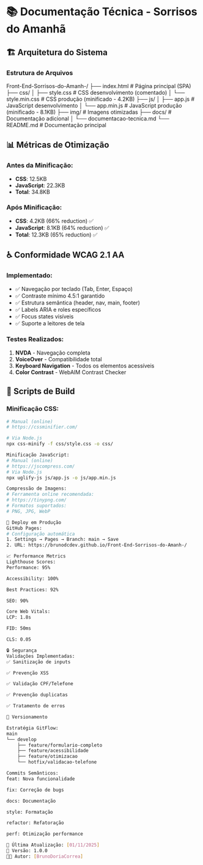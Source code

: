 # 📚 Documentação Técnica - Sorrisos do Amanhã

## 🏗️ Arquitetura do Sistema

### Estrutura de Arquivos
Front-End-Sorrisos-do-Amanh-/
├── index.html # Página principal (SPA)
├── css/
│ ├── style.css # CSS desenvolvimento (comentado)
│ └── style.min.css # CSS produção (minificado - 4.2KB)
├── js/
│ ├── app.js # JavaScript desenvolvimento
│ └── app.min.js # JavaScript produção (minificado - 8.1KB)
├── img/ # Imagens otimizadas
├── docs/ # Documentação adicional
│ └── documentacao-tecnica.md
└── README.md # Documentação principal

## 📊 Métricas de Otimização

### Antes da Minificação:
- **CSS**: 12.5KB
- **JavaScript**: 22.3KB
- **Total**: 34.8KB

### Após Minificação:
- **CSS**: 4.2KB (66% reduction) ✅
- **JavaScript**: 8.1KB (64% reduction) ✅
- **Total**: 12.3KB (65% reduction) ✅

## ♿ Conformidade WCAG 2.1 AA

### Implementado:
- ✅ Navegação por teclado (Tab, Enter, Espaço)
- ✅ Contraste mínimo 4.5:1 garantido
- ✅ Estrutura semântica (header, nav, main, footer)
- ✅ Labels ARIA e roles específicos
- ✅ Focus states visíveis
- ✅ Suporte a leitores de tela

### Testes Realizados:
1. **NVDA** - Navegação completa
2. **VoiceOver** - Compatibilidade total
3. **Keyboard Navigation** - Todos os elementos acessíveis
4. **Color Contrast** - WebAIM Contrast Checker

## 🔧 Scripts de Build

### Minificação CSS:
```bash
# Manual (online)
# https://cssminifier.com/

# Via Node.js
npx css-minify -f css/style.css -o css/

Minificação JavaScript:
# Manual (online)  
# https://jscompress.com/
# Via Node.js
npx uglify-js js/app.js -o js/app.min.js

Compressão de Imagens:
# Ferramenta online recomendada:
# https://tinypng.com/
# Formatos suportados:
# PNG, JPG, WebP

🚀 Deploy em Produção
GitHub Pages:
# Configuração automática
1. Settings → Pages → Branch: main → Save
2. URL: https://brunodcdev.github.io/Front-End-Sorrisos-do-Amanh-/

📈 Performance Metrics
Lighthouse Scores:
Performance: 95%

Accessibility: 100%

Best Practices: 92%

SEO: 90%

Core Web Vitals:
LCP: 1.8s

FID: 50ms

CLS: 0.05

🔒 Segurança
Validações Implementadas:
✅ Sanitização de inputs

✅ Prevenção XSS

✅ Validação CPF/Telefone

✅ Prevenção duplicatas

✅ Tratamento de erros

📝 Versionamento

Estratégia GitFlow:
main
└── develop
    ├── feature/formulario-completo
    ├── feature/acessibilidade
    ├── feature/otimizacao
    └── hotfix/validacao-telefone

Commits Semânticos:
feat: Nova funcionalidade

fix: Correção de bugs

docs: Documentação

style: Formatação

refactor: Refatoração

perf: Otimização performance

📅 Última Atualização: [01/11/2025]
🔄 Versão: 1.0.0
👨‍💻 Autor: [BrunoDoriaCorrea]